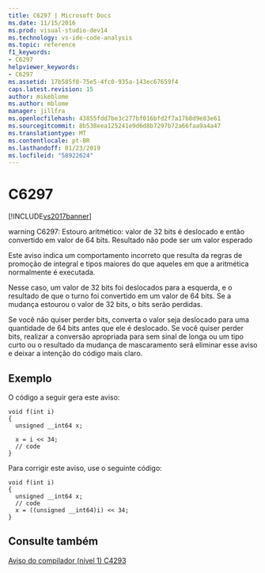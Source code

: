 ```yaml
---
title: C6297 | Microsoft Docs
ms.date: 11/15/2016
ms.prod: visual-studio-dev14
ms.technology: vs-ide-code-analysis
ms.topic: reference
f1_keywords:
- C6297
helpviewer_keywords:
- C6297
ms.assetid: 17b585f0-75e5-4fc0-935a-143ec67659f4
caps.latest.revision: 15
author: mikeblome
ms.author: mblome
manager: jillfra
ms.openlocfilehash: 43855fdd7be3c277bf016bfd2f7a17b8d9e83e61
ms.sourcegitcommit: 8b538eea125241e9d6d8b7297b72a66faa9a4a47
ms.translationtype: MT
ms.contentlocale: pt-BR
ms.lasthandoff: 01/23/2019
ms.locfileid: "58922624"
---
```

# <a name="c6297"></a>C6297
[!INCLUDE[vs2017banner](../includes/vs2017banner.md)]

warning C6297: Estouro aritmético: valor de 32 bits é deslocado e então convertido em valor de 64 bits. Resultado não pode ser um valor esperado  
  
 Este aviso indica um comportamento incorreto que resulta da regras de promoção de integral e tipos maiores do que aqueles em que a aritmética normalmente é executada.  
  
 Nesse caso, um valor de 32 bits foi deslocados para a esquerda, e o resultado de que o turno foi convertido em um valor de 64 bits. Se a mudança estourou o valor de 32 bits, o bits serão perdidas.  
  
 Se você não quiser perder bits, converta o valor seja deslocado para uma quantidade de 64 bits antes que ele é deslocado. Se você quiser perder bits, realizar a conversão apropriada para sem sinal de longa ou um tipo curto ou o resultado da mudança de mascaramento será eliminar esse aviso e deixar a intenção do código mais claro.  
  
## <a name="example"></a>Exemplo  
 O código a seguir gera este aviso:  
  
```  
void f(int i)  
{  
  unsigned __int64 x;  
  
  x = i << 34;  
  // code   
}  
```  
  
 Para corrigir este aviso, use o seguinte código:  
  
```  
void f(int i)  
{  
  unsigned __int64 x;  
  // code  
  x = ((unsigned __int64)i) << 34;  
}  
```  
  
## <a name="see-also"></a>Consulte também  
 [Aviso do compilador (nível 1) C4293](http://msdn.microsoft.com/library/babecd96-eb51-41a5-9835-462c7a46dbad)
